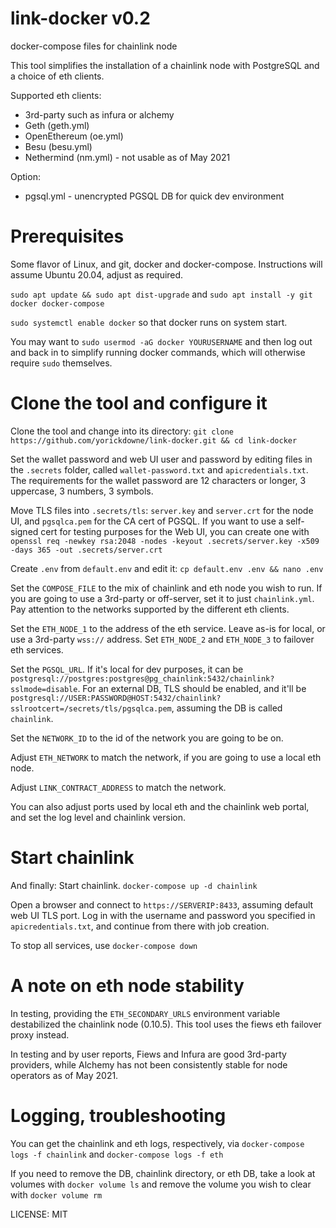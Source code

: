 # link-docker v0.2

docker-compose files for chainlink node

This tool simplifies the installation of a chainlink node with PostgreSQL and
a choice of eth clients.

Supported eth clients:
* 3rd-party such as infura or alchemy
* Geth (geth.yml) 
* OpenEthereum (oe.yml)
* Besu (besu.yml)
* Nethermind (nm.yml) - not usable as of May 2021

Option:
* pgsql.yml - unencrypted PGSQL DB for quick dev environment

# Prerequisites

Some flavor of Linux, and git, docker and docker-compose. Instructions will assume Ubuntu 20.04, adjust as required.

`sudo apt update && sudo apt dist-upgrade` and `sudo apt install -y git docker docker-compose`

`sudo systemctl enable docker` so that docker runs on system start.

You may want to `sudo usermod -aG docker YOURUSERNAME` and then log out and back in to simplify running docker commands,
which will otherwise require `sudo` themselves.

# Clone the tool and configure it

Clone the tool and change into its directory:
`git clone https://github.com/yorickdowne/link-docker.git && cd link-docker`

Set the wallet password and web UI user and password by editing files in the `.secrets` folder, called `wallet-password.txt`
and `apicredentials.txt`. The requirements for the wallet password are 12 characters or longer, 3 uppercase, 3 numbers, 3 symbols.

Move TLS files into `.secrets/tls`: `server.key` and `server.crt` for the node UI, and `pgsqlca.pem` for the CA cert of PGSQL.
If you want to use a self-signed cert for testing purposes for the Web UI, you can create one with `openssl req -newkey rsa:2048 -nodes -keyout .secrets/server.key -x509 -days 365 -out .secrets/server.crt`

Create `.env` from `default.env` and edit it:
`cp default.env .env && nano .env`

Set the `COMPOSE_FILE` to the mix of chainlink and eth node you wish to run. If you are going to use a 3rd-party or off-server, set it
to just `chainlink.yml`. Pay attention to the networks supported by the different eth clients.

Set the `ETH_NODE_1` to the address of the eth service. Leave as-is for local, or use a 3rd-party `wss://` address.
Set `ETH_NODE_2` and `ETH_NODE_3` to failover eth services.

Set the `PGSQL_URL`. If it's local for dev purposes, it can be `postgresql://postgres:postgres@pg_chainlink:5432/chainlink?sslmode=disable`. For an external
DB, TLS should be enabled, and it'll be `postgresql://USER:PASSWORD@HOST:5432/chainlink?sslrootcert=/secrets/tls/pgsqlca.pem`, assuming the DB is called `chainlink`.

Set the `NETWORK_ID` to the id of the network you are going to be on.

Adjust `ETH_NETWORK` to match the network, if you are going to use a local eth node.

Adjust `LINK_CONTRACT_ADDRESS` to match the network.

You can also adjust ports used by local eth and the chainlink web portal, and set the log level and chainlink version.


# Start chainlink

And finally: Start chainlink. `docker-compose up -d chainlink`

Open a browser and connect to `https://SERVERIP:8433`, assuming default web UI TLS port. Log in with the username and password
you specified in `apicredentials.txt`, and continue from there with job creation.

To stop all services, use `docker-compose down`

# A note on eth node stability

In testing, providing the `ETH_SECONDARY_URLS` environment variable destabilized the chainlink node (0.10.5). This tool
uses the fiews eth failover proxy instead.

In testing and by user reports, Fiews and Infura are good 3rd-party providers, while Alchemy has not been consistently stable
for node operators as of May 2021.

# Logging, troubleshooting

You can get the chainlink and eth logs, respectively, via `docker-compose logs -f chainlink` and `docker-compose logs -f eth`

If you need to remove the DB, chainlink directory, or eth DB, take a look at volumes with `docker volume ls` and remove
the volume you wish to clear with `docker volume rm`

LICENSE: MIT
